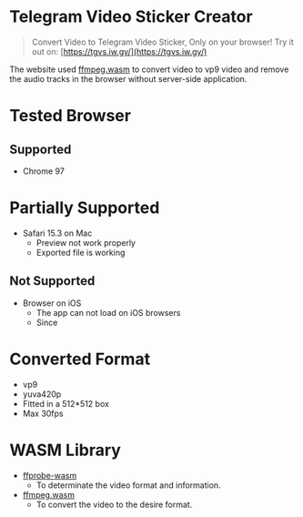 # Telegram Video Sticker Creator

> Convert Video to Telegram Video Sticker, Only on your browser! Try it out on: [https://tgvs.iw.gy/](https://tgvs.iw.gy/)

The website used [ffmpeg.wasm](https://github.com/ffmpegwasm/ffmpeg.wasm) to convert video to vp9 video and remove the audio tracks in the browser without server-side application.

# Tested Browser

## Supported

- Chrome 97

# Partially Supported

- Safari 15.3 on Mac
  - Preview not work properly
  - Exported file is working

## Not Supported

- Browser on iOS
  - The app can not load on iOS browsers
  - Since

# Converted Format

- vp9
- yuva420p
- Fitted in a 512\*512 box
- Max 30fps

# WASM Library

- [ffprobe-wasm](https://github.com/alfg/ffprobe-wasm)
  - To determinate the video format and information.
- [ffmpeg.wasm](https://github.com/ffmpegwasm/ffmpeg.wasm)
  - To convert the video to the desire format.
